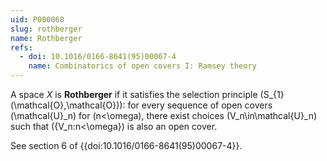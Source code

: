 ```yaml
---
uid: P000068
slug: rothberger
name: Rothberger
refs:
  - doi: 10.1016/0166-8641(95)00067-4
    name: Combinatorics of open covers I: Ramsey theory
---
```

A space $X$ is **Rothberger** if it satisfies the selection principle
\(S_{1}(\mathcal{O},\mathcal{O})\): for every sequence of open covers
\(\mathcal{U}_n\) for \(n<\omega\), there exist choices
\(V_n\in\mathcal{U}_n\) such that \(\{V_n:n<\omega\}\) is
also an open cover.

See section 6 of {{doi:10.1016/0166-8641(95)00067-4}}.
